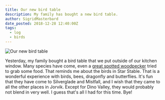 ```yaml
---
title: Our new bird table
description: My family has bought a new bird table.
author: SigridMasterbard
date_posted: 2018-12-28 12:40:00Z
tags:
  - log
  - birds
---
```


![Our new bird table](https://raw.githubusercontent.com/ThePicoNerd/Blog/master/articles/2018/12/28/our-new-bird-table/bird-table.jpg)

Yesterday, my family bought a bird table that we put outside of our kitchen window. Many species have come, even a [great spotted woodpecker](https://en.wikipedia.org/wiki/Great_spotted_woodpecker) tried to grab some food. That reminds me about the birds in Star Stable. That is a wonderful experience with birds, bees, dragonfly and butterflies. It's fun that they have come to Silverglade and Mistfall, and I wish that they came to all the other places in Jorvik. Except for Dino Valley, they would probably not blend in very well. I guess that's all I had for this time. Bye!
